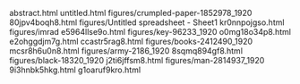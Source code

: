 abstract.html
untitled.html
figures/crumpled-paper-1852978_1920
80jpv4boqh8.html
figures/Untitled spreadsheet - Sheet1
kr0nnpojgso.html
figures/imrad
e5964llse9o.html
figures/key-96233_1920
o0mg18o34p8.html
e2ohggdjm7g.html
ccastr5rag8.html
figures/books-2412490_1920
mcsr8h6u0n8.html
figures/army-2186_1920
8sqmq894gf8.html
figures/black-18320_1920
j2ti6jffsm8.html
figures/man-2814937_1920
9i3hnbk5hkg.html
g1oaruf9kro.html